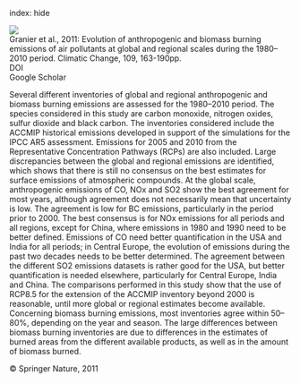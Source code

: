 index: hide

<div class="Citation">
    <div class="Citation-thumb CitationThumb-linked"  data-href="https://doi.org/10.1007/s10584-011-0154-1">
      <img src="https://static.claimspace.cloud/climate-study-static/refs/thumbs/2/Granier_et_al_2011-thumb.png" />
    </div>

  <div class="Citation-body">
    <div class="Citation-text">Granier et al., 2011: Evolution of anthropogenic and biomass burning emissions of air pollutants at global and regional scales during the 1980–2010 period. <span class="Article-journal">Climatic Change, </span><span class="Article-volume">109, </span>163-190pp.</div>
    <div class="Citation-links">
      <div class="CitationLink" data-href="https://doi.org/10.1007/s10584-011-0154-1">
        <div class="CitationLink-icon CitationLink-Doi"></div>
        <div class="CitationLink-text">DOI</div>
      </div>
      <div class="CitationLink" data-href="https://scholar.google.com/scholar?q=10.1007/s10584-011-0154-1">
        <div class="CitationLink-icon CitationLink-Scholar"></div>
        <div class="CitationLink-text">Google Scholar</div>
      </div>
    </div>
  </div>
</div>

Several different inventories of global and regional anthropogenic and biomass burning emissions are assessed for the 1980–2010 period. The species considered in this study are carbon monoxide, nitrogen oxides, sulfur dioxide and black carbon. The inventories considered include the ACCMIP historical emissions developed in support of the simulations for the IPCC AR5 assessment. Emissions for 2005 and 2010 from the Representative Concentration Pathways (RCPs) are also included. Large discrepancies between the global and regional emissions are identified, which shows that there is still no consensus on the best estimates for surface emissions of atmospheric compounds. At the global scale, anthropogenic emissions of CO, NOx and SO2 show the best agreement for most years, although agreement does not necessarily mean that uncertainty is low. The agreement is low for BC emissions, particularly in the period prior to 2000. The best consensus is for NOx emissions for all periods and all regions, except for China, where emissions in 1980 and 1990 need to be better defined. Emissions of CO need better quantification in the USA and India for all periods; in Central Europe, the evolution of emissions during the past two decades needs to be better determined. The agreement between the different SO2 emissions datasets is rather good for the USA, but better quantification is needed elsewhere, particularly for Central Europe, India and China. The comparisons performed in this study show that the use of RCP8.5 for the extension of the ACCMIP inventory beyond 2000 is reasonable, until more global or regional estimates become available. Concerning biomass burning emissions, most inventories agree within 50–80%, depending on the year and season. The large differences between biomass burning inventories are due to differences in the estimates of burned areas from the different available products, as well as in the amount of biomass burned.

<div class="Citation-copy">
&copy; Springer Nature, 2011
</div>